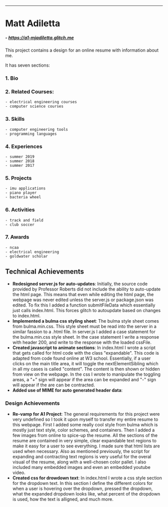 ---

# Matt Adiletta
##### -   https://a1-mjadiletta.glitch.me

This project contains a design for an online resume with information about me. 

It has seven sections: 
  ### 1. Bio
  ### 2. Related Courses:
    - electrical engineering courses
    - computer science courses
  ### 3. Skills
    - computer engineering tools
    - programming languages
  ### 4. Experiences
    - summer 2019
    - summer 2018
    - summer 2017 
  ### 5. Projects
    - imu applications
    - piano player
    - bacteria wheel
  ### 6. Activities
    - track and field
    - club soccer
  ### 7. Awards
    - ncaa
    - electrical engineering
    - goldwater scholar


## Technical Achievements
- **Redesigned server.js for auto-updates**: Initially, the source code provided by Professor Roberts did not include the ability to auto-update the html page. 
        This means that even while editing the html page, the webpage was never edited unless the server.js or package.json was edited. To fix this I added a function
        submitFileData which essentially just calls index.html. This forces glitch to autoupdate based on changes to index.html.
- **Implemented a bulma css styling sheet**: The bulma style sheet comes from bulma.min.css. This style sheet must be read into the server in a similar fassion to a .html file. 
        In server.js I added a case statement for the bulma.min.css style sheet. In the case statement I write a response with header 200, and write to the response with the loaded cssFile.
- **Created javascript to animate sections**: In index.html I wrote a script that gets called for html code with the class "expandable". This code is adapted from code found online at 
        W3 school. Essentially, if a user clicks on the main title area, it will toggle the nextElementSibling which in all my cases is called "content". The content is then shown or hidden 
        from view on the webpage. In the css I wrote to manipulate the toggling areas, a "+" sign will appear if the area can be expanded and "-" sign will appear if the are can be contracted.
- **Added use of MIME for auto generated header data**: 

### Design Achievements
- **Re-vamp for A1 Project**: The general requirements for this project were very undefined so I took it upon myself to transfer my entire resume to this webpage. First I added some really 
        cool style from bulma which is mostly just text style, color schemes, and containers. Then I added a few images from online to spice-up the resume. All the sections of the resume
        are contained in very simple, clear expandable text regions to make it easy for a user to see everything. I made sure that html lists are used when necessary. Also as mentioned
        previously, the script for expanding and contracting text regions is very useful for the overal visual of the resume, along with a well-chosen color pallet. I also included many
        embedded images and even an embedded youtube video. 
- **Created css for drowdown text**: In index.html I wrote a css style section for the dropdown text. In this section I define the different colors for when a user is hovering over 
        the dropdown, pressed the dropdown, what the expanded dropdown looks like, what percent of the dropdown is used, how the text is alligned, and much more. 

